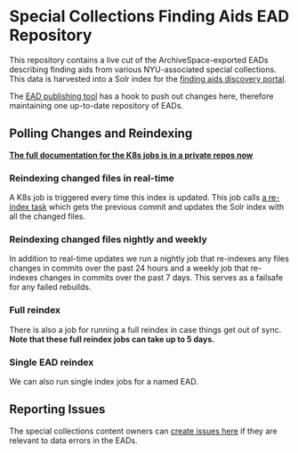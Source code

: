 # Special Collections Finding Aids EAD Repository

This repository contains a live cut of the ArchiveSpace-exported EADs describing finding aids from various NYU-associated special collections. This data is harvested into a Solr index for the [finding aids discovery portal](https://github.com/NYULibraries/specialcollections).

The [EAD publishing tool](https://github.com/NYULibraries/git_transactor) has a hook to push out changes here, therefore maintaining one up-to-date repository of EADs.

## Polling Changes and Reindexing

**[The full documentation for the K8s jobs is in a private repos now](https://github.com/NYULibraries/nyulibraries_kubernetes/tree/master/charts/specialcollections)**

### Reindexing changed files in real-time

A K8s job is triggered every time this index is updated. This job calls [a re-index task](https://github.com/NYULibraries/ead_indexer/tree/64d4e0048bf687da15016654d371895ca1a77a1f) which gets the previous commit and updates the Solr index with all the changed files.

### Reindexing changed files nightly and weekly 

In addition to real-time updates we run a nightly job that re-indexes any files changes in commits over the past 24 hours and a weekly job that re-indexes changes in commits over the past 7 days. This serves as a failsafe for any failed rebuilds.

### Full reindex

There is also a job for running a full reindex in case things get out of sync. **Note that these full reindex jobs can take up to 5 days.**

### Single EAD reindex

We can also run single index jobs for a named EAD.

## Reporting Issues

The special collections content owners can [create issues here](https://github.com/NYULibraries/findingaids_eads/issues) if they are relevant to data errors in the EADs.
